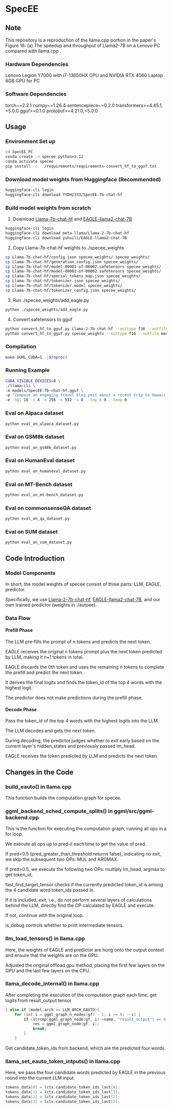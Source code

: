 # SpecEE

## Note
This repository is a reproduction of the llama.cpp portion in the paper's Figure 16: (a) The speedup and throughput of Llama2-7B on a Lenovo PC compared with llama.cpp .

### Hardware Dependencies
Lenovo Legion Y7000 with i7-13650HX CPU and NVIDIA RTX 4060 Laptop 8GB GPU for PC

### Software Dependencies
torch~=2.2.1
numpy~=1.26.4
sentencepiece~=0.2.0
transformers>=4.45.1,<5.0.0
gguf>=0.1.0
protobuf>=4.21.0,<5.0.0

## Usage
### Environment Set up
```bash
cd SpecEE_PC
conda create -n specee python=3.12
conda activate specee
pip install -r  ./requirements/requirements-convert_hf_to_gguf.txt
```
### Download model weights from Huggingface (Recommended)
```bash
huggingface-cli login
huggingface-cli download YYDH2333/SpecEE-7b-chat-hf
```

### Build model weights from scratch
1. Download [Llama-7b-chat-hf](https://huggingface.co/meta-llama/Llama-2-7b-chat-hf) and [EAGLE-llama2-chat-7B](https://huggingface.co/yuhuili/EAGLE-llama2-chat-7B)
```bash
huggingface-cli login
huggingface-cli download meta-llama/Llama-2-7b-chat-hf
huggingface-cli download yuhuili/EAGLE-llama2-chat-7B
```
2. Copy Llama-7b-chat-hf weights to ./specee_weights
```bash
cp Llama-7b-chat-hf/config.json specee_weights/ specee_weights/
cp Llama-7b-chat-hf/generation_config.json specee_weights/
cp Llama-7b-chat-hf/model-00001-of-00002.safetensors specee_weights/
cp Llama-7b-chat-hf/model-00002-of-00002.safetensors specee_weights/
cp Llama-7b-chat-hf/special_tokens_map.json specee_weights/
cp Llama-7b-chat-hf/tokenizer.json specee_weights/
cp Llama-7b-chat-hf/tokenizer.model specee_weights/
cp Llama-7b-chat-hf/tokenizer_config.json specee_weights/
```
3. Run ./specee_weights/add_eagle.py
```bash
python ./specee_weights/add_eagle.py
```
4. Convert safetensors to gguf
```bash 
python convert_hf_to_gguf.py Llama-2-7b-chat-hf --outtype f16 --outfile models/Llama-2-7b-chat-hf.gguf --verbose 
python convert_hf_to_gguf.py specee_weights --outtype f16 --outfile models/SpecEE-7b-chat-hf.gguf --verbose 
```

### Compilation
```bash
make GGML_CUDA=1 -j$(nproc)
```
### Running Example
```bash
CUDA_VISIBLE_DEVICES=0 \
./llama-cli \
-m models/SpecEE-7b-chat-hf.gguf \
-p "Compose an engaging travel blog post about a recent trip to Hawaii, highlighting cultural experiences and must-see attractions." \
-e -ngl 16 -t 4 -n 256 -c 512 -s 8 --top_k 0 --temp 0
```

### Eval on Alpaca dataset
```bash
python eval_on_alpaca_dataset.py
```

### Eval on GSM8k dataset
```bash
python eval_on_gsm8k_dataset.py
```

### Eval on HumanEval dataset
```bash
python eval_on_humaneval_dataset.py
```

### Eval on MT-Bench dataset
```bash
python eval_on_mt-bench_dataset.py
```

### Eval on commonsenseQA dataset
```bash
python eval_on_qa_dataset.py
```

### Eval on SUM dataset
```bash
python eval_on_sum_dataset.py
```

## Code Introduction
### Model Components
In short, the model weights of specee consist of three parts: LLM, EAGLE, predictor.

Specifically, we use [Llama-2-7b-chat-hf](https://huggingface.co/meta-llama/Llama-2-7b-chat-hf), [EAGLE-llama2-chat-7B](https://huggingface.co/yuhuili/EAGLE-llama2-chat-7B), and our own trained predictor (weights in ./autoee).

### Data Flow
#### Prefill Phase
The LLM pre-fills the prompt of n tokens and predicts the next token.

EAGLE receives the original n tokens prompt plus the next token predicted by LLM, making it n+1 tokens in total.

EAGLE discards the 0th token and uses the remaining n tokens to complete the prefill and predict the next token.

It derives the final logits and finds the token_id of the top 4 words with the highest logit.

The predictor does not make predictions during the prefill phase.

#### Decode Phase
Pass the token_id of the top 4 words with the highest logits into the LLM.

The LLM decodes and gets the next token.

During decoding, the predictor judges whether to exit early based on the current layer's hidden_states and previously passed lm_head.

EAGLE receives the token predicted by LLM and predicts the next token.

## Changes in the Code
### build_eauto() in llama.cpp
This function builds the computation graph for specee.

### ggml_backend_sched_compute_splits() in ggml/src/ggml-backend.cpp
This is the function for executing the computation graph, running all ops in a for loop.

We execute all ops up to pred-il each time to get the value of pred.

If pred<0.5 (pred_greater_than_threshold returns false), indicating no exit, we skip the subsequent two OPs: MUL and ARGMAX.

If pred>0.5, we execute the following two OPs: multiply lm_head, argmax to get token_id,

fast_find_target_tensor checks if the currently predicted token_id is among the 4 candidate word token_ids passed in.

If it is included, exit, i.e., do not perform several layers of calculations behind the LLM, directly find the OP calculated by EAGLE and execute.

If not, continue with the original loop.

is_debug controls whether to print intermediate tensors.

### llm_load_tensors() in llama.cpp
Here, the weights of EAGLE and predictor are hung onto the output context and ensure that the weights are on the GPU.

Adjusted the original offload gpu method, placing the first few layers on the GPU and the last few layers on the CPU.

### llama_decode_internal() in llama.cpp
After completing the execution of the computation graph each time,
get logits from result_output tensor
```cpp
} else if (model.arch == LLM_ARCH_EAUTO){
    for (int i = ggml_graph_n_nodes(gf) - 1; i >= 0; --i) {
        if (strcmp(ggml_graph_node(gf, i)->name, "result_output") == 0) {
            res = ggml_graph_node(gf, i);
            break;
        }
    }
```
Get candidate_token_ids from backend, which are the predicted four words.


### llama_set_eauto_token_intputs() in llama.cpp
Here, we pass the four candidate words predicted by EAGLE in the previous round into the current LLM input.
```cpp
tokens_data[0] = lctx.candidate_token_ids_last[0];
tokens_data[1] = lctx.candidate_token_ids_last[1];
tokens_data[2] = lctx.candidate_token_ids_last[2];
tokens_data[3] = lctx.candidate_token_ids_last[3];
```